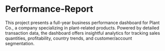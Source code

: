 # Performance-Report
This project presents a full-year business performance dashboard for Plant Co., a company specializing in plant-related products. Powered by detailed transaction data, the dashboard offers insightful analytics for tracking sales quantities, profitability, country trends, and customer/account segmentation.
